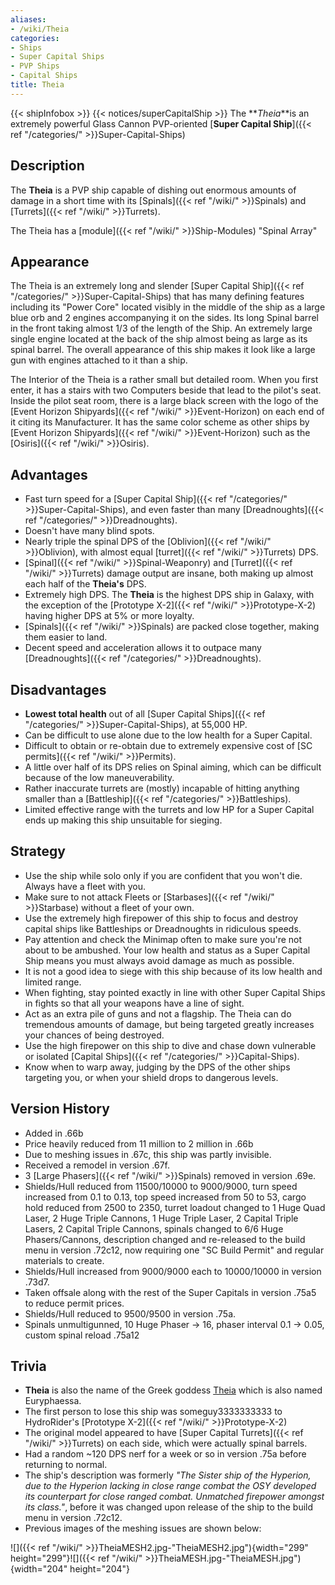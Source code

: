```yaml
---
aliases:
- /wiki/Theia
categories:
- Ships
- Super Capital Ships
- PVP Ships
- Capital Ships
title: Theia
---
```


{{< shipInfobox >}} {{< notices/superCapitalShip >}} The **_Theia_**is an extremely powerful Glass Cannon PVP-oriented [**Super Capital Ship**]({{< ref "/categories/" >}}Super-Capital-Ships) 

## Description

The **Theia** is a PVP ship capable of dishing out enormous amounts of damage in a short time with its [Spinals]({{< ref "/wiki/" >}}Spinals) and [Turrets]({{< ref "/wiki/" >}}Turrets).

The Theia has a [module]({{< ref "/wiki/" >}}Ship-Modules) "Spinal Array"

## Appearance

The Theia is an extremely long and slender [Super Capital Ship]({{< ref "/categories/" >}}Super-Capital-Ships) that has many defining features including its "Power Core" located visibly in the middle of the ship as a large blue orb and 2 engines accompanying it on the sides. Its long Spinal barrel in the front taking almost 1/3 of the length of the Ship. An extremely large single engine located at the back of the ship almost being as large as its spinal barrel. The overall appearance of this ship makes it look like a large gun with engines attached to it than a ship.

The Interior of the Theia is a rather small but detailed room. When you first enter, it has a stairs with two Computers beside that lead to the pilot's seat. Inside the pilot seat room, there is a large black screen with the logo of the [Event Horizon Shipyards]({{< ref "/wiki/" >}}Event-Horizon) on each end of it citing its Manufacturer. It has the same color scheme as other ships by [Event Horizon Shipyards]({{< ref "/wiki/" >}}Event-Horizon) such as the [Osiris]({{< ref "/wiki/" >}}Osiris).

## Advantages

- Fast turn speed for a [Super Capital Ship]({{< ref "/categories/" >}}Super-Capital-Ships), and even faster than many [Dreadnoughts]({{< ref "/categories/" >}}Dreadnoughts).
- Doesn't have many blind spots.
- Nearly triple the spinal DPS of the [Oblivion]({{< ref "/wiki/" >}}Oblivion), with almost equal [turret]({{< ref "/wiki/" >}}Turrets) DPS.
- [Spinal]({{< ref "/wiki/" >}}Spinal-Weaponry) and [Turret]({{< ref "/wiki/" >}}Turrets) damage output are insane, both making up almost each half of the **Theia's** DPS.
- Extremely high DPS. The **Theia** is the highest DPS ship in Galaxy, with the exception of the [Prototype X-2]({{< ref "/wiki/" >}}Prototype-X-2) having higher DPS at 5% or more loyalty.
- [Spinals]({{< ref "/wiki/" >}}Spinals) are packed close together, making them easier to land.
- Decent speed and acceleration allows it to outpace many [Dreadnoughts]({{< ref "/categories/" >}}Dreadnoughts).

## Disadvantages

- **Lowest total health** out of all [Super Capital Ships]({{< ref "/categories/" >}}Super-Capital-Ships), at 55,000 HP.
- Can be difficult to use alone due to the low health for a Super Capital.
- Difficult to obtain or re-obtain due to extremely expensive cost of [SC permits]({{< ref "/wiki/" >}}Permits).
- A little over half of its DPS relies on Spinal aiming, which can be difficult because of the low maneuverability.
- Rather inaccurate turrets are (mostly) incapable of hitting anything smaller than a [Battleship]({{< ref "/categories/" >}}Battleships).
- Limited effective range with the turrets and low HP for a Super Capital ends up making this ship unsuitable for sieging.

## Strategy

- Use the ship while solo only if you are confident that you won't die. Always have a fleet with you.
- Make sure to not attack Fleets or [Starbases]({{< ref "/wiki/" >}}Starbase) without a fleet of your own.
- Use the extremely high firepower of this ship to focus and destroy capital ships like Battleships or Dreadnoughts in ridiculous speeds.
- Pay attention and check the Minimap often to make sure you're not about to be ambushed. Your low health and status as a Super Capital Ship means you must always avoid damage as much as possible.
- It is not a good idea to siege with this ship because of its low health and limited range.
- When fighting, stay pointed exactly in line with other Super Capital Ships in fights so that all your weapons have a line of sight.
- Act as an extra pile of guns and not a flagship. The Theia can do tremendous amounts of damage, but being targeted greatly increases your chances of being destroyed.
- Use the high firepower on this ship to dive and chase down vulnerable or isolated [Capital Ships]({{< ref "/categories/" >}}Capital-Ships).
- Know when to warp away, judging by the DPS of the other ships targeting you, or when your shield drops to dangerous levels.

## Version History 

- Added in .66b
- Price heavily reduced from 11 million to 2 million in .66b
- Due to meshing issues in .67c, this ship was partly invisible.
- Received a remodel in version .67f.
- 3 [Large Phasers]({{< ref "/wiki/" >}}Spinals) removed in version .69e.
- Shields/Hull reduced from 11500/10000 to 9000/9000, turn speed increased from 0.1 to 0.13, top speed increased from 50 to 53, cargo hold reduced from 2500 to 2350, turret loadout changed to 1 Huge Quad Laser, 2 Huge Triple Cannons, 1 Huge Triple Laser, 2 Capital Triple Lasers, 2 Capital Triple Cannons, spinals changed to 6/6 Huge Phasers/Cannons, description changed and re-released to the build menu in version .72c12, now requiring one "SC Build Permit" and regular materials to create.
- Shields/Hull increased from 9000/9000 each to 10000/10000 in version .73d7.
- Taken offsale along with the rest of the Super Capitals in version .75a5 to reduce permit prices.
- Shields/Hull reduced to 9500/9500 in version .75a.
- Spinals unmultigunned, 10 Huge Phaser -> 16, phaser interval 0.1 -> 0.05, custom spinal reload .75a12

## Trivia

- **Theia** is also the name of the Greek goddess [Theia](https://en.wikipedia.org/wiki/Theia) which is also named Euryphaessa.
- The first person to lose this ship was someguy3333333333 to HydroRider's [Prototype X-2]({{< ref "/wiki/" >}}Prototype-X-2)
- The original model appeared to have [Super Capital Turrets]({{< ref "/wiki/" >}}Turrets) on each side, which were actually spinal barrels.
- Had a random ~120 DPS nerf for a week or so in version .75a before returning to normal.
- The ship's description was formerly _"The Sister ship of the Hyperion, due to the Hyperion lacking in close range combat the OSY developed its counterpart for close ranged combat. Unmatched firepower amongst its class."_, before it was changed upon release of the ship to the build menu in version .72c12.
- Previous images of the meshing issues are shown below:

![]({{< ref "/wiki/" >}}TheiaMESH2.jpg-"TheiaMESH2.jpg"){width="299" height="299"}![]({{< ref "/wiki/" >}}TheiaMESH.jpg-"TheiaMESH.jpg"){width="204" height="204"}